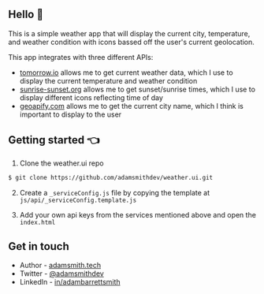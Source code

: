 ## Hello 👋

This is a simple weather app that will display the current city, temperature, and weather condition with icons bassed off the user's current geolocation.

This app integrates with three different APIs:
- [tomorrow.io](https://www.tomorrow.io) allows me to get current weather data, which I use to display the current temperature and weather condition
- [sunrise-sunset.org](https://sunrise-sunset.org) allows me to get sunset/sunrise times, which I use to display different icons reflecting time of day
- [geoapify.com](https://geoapify.com) allows me to get the current city name, which I think is important to display to the user

## Getting started 👈

1. Clone the weather.ui repo

```bash
$ git clone https://github.com/adamsmithdev/weather.ui.git
```

2. Create a `_serviceConfig.js` file by copying the template at `js/api/_serviceConfig.template.js`

3. Add your own api keys from the services mentioned above and open the `index.html`

## Get in touch

- Author - [adamsmith.tech](https://adamsmith.tech)
- Twitter - [@adamsmithdev](https://twitter.com/adamsmithdev)
- LinkedIn - [in/adambarrettsmith](https://linkedin.com/in/adambarrettsmith)
